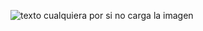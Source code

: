 ![texto cualquiera por si no carga la imagen](https://github.com/naivenom/reversing-list/blob/master/Flare-On%202018/Ultimate%20Minesweeper/Captura.PNG)
